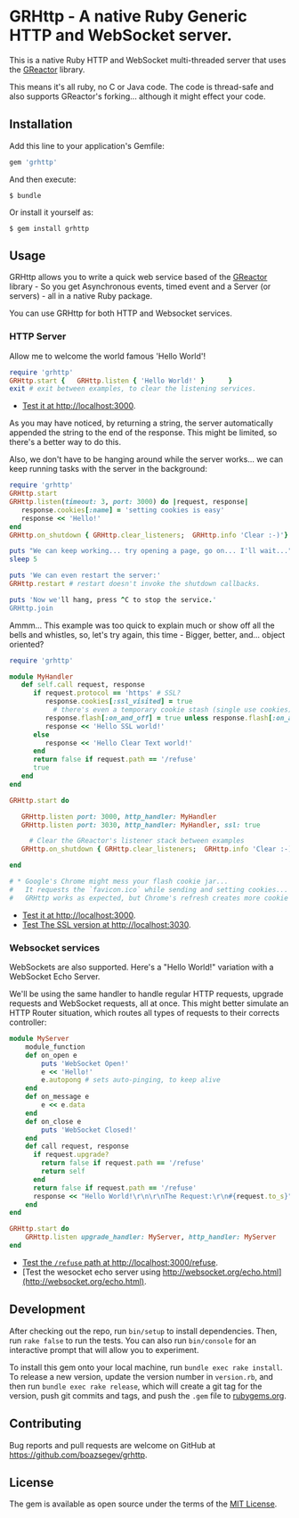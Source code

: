 # GRHttp - A native Ruby Generic HTTP and WebSocket server.

This is a native Ruby HTTP and WebSocket multi-threaded server that uses the [GReactor](https://github.com/boazsegev/GReactor) library.

This means it's all ruby, no C or Java code. The code is thread-safe and also supports GReactor's forking... although it might effect your code.

## Installation

Add this line to your application's Gemfile:

```ruby
gem 'grhttp'
```

And then execute:

    $ bundle

Or install it yourself as:

    $ gem install grhttp

## Usage

GRHttp allows you to write a quick web service based of the [GReactor](https://github.com/boazsegev/GReactor) library - So you get Asynchronous events, timed event and a Server (or servers) - all in a native Ruby package.

You can use GRHttp for both HTTP and Websocket services.

### HTTP Server

Allow me to welcome the world famous 'Hello World'!

```ruby
require 'grhttp'
GRHttp.start {   GRHttp.listen { 'Hello World!' }      }
exit # exit between examples, to clear the listening services.
```

* [Test it at http://localhost:3000](http://localhost:3000).

As you may have noticed, by returning a string, the server automatically appended the string to the end of the response. This might be limited, so there's a better way to do this.

Also, we don't have to be hanging around while the server works... we can keep running tasks with the server in the background:

```ruby
require 'grhttp'
GRHttp.start
GRHttp.listen(timeout: 3, port: 3000) do |request, response|
   response.cookies[:name] = 'setting cookies is easy'
   response << 'Hello!'
end
GRHttp.on_shutdown { GRHttp.clear_listeners;  GRHttp.info 'Clear :-)'}

puts "We can keep working... try opening a page, go on... I'll wait..."
sleep 5

puts 'We can even restart the server:'
GRHttp.restart # restart doesn't invoke the shutdown callbacks.

puts 'Now we'll hang, press ^C to stop the service.'
GRHttp.join

```

Ammm... This example was too quick to explain much or show off all the bells and whistles, so, let's try again, this time - Bigger, better, and... object oriented?

```ruby
require 'grhttp'

module MyHandler
   def self.call request, response
      if request.protocol == 'https' # SSL?
         response.cookies[:ssl_visited] = true
           # there's even a temporary cookie stash (single use cookies)*
         response.flash[:on_and_off] = true unless response.flash[:on_and_off]
         response << 'Hello SSL world!'
      else
         response << 'Hello Clear Text world!'
      end
      return false if request.path == '/refuse'
      true
   end
end

GRHttp.start do

   GRHttp.listen port: 3000, http_handler: MyHandler
   GRHttp.listen port: 3030, http_handler: MyHandler, ssl: true

     # Clear the GReactor's listener stack between examples
   GRHttp.on_shutdown { GRHttp.clear_listeners;  GRHttp.info 'Clear :-)'}

end

# * Google's Chrome might mess your flash cookie jar...
#   It requests the `favicon.ico` while sending and setting cookies...
#   GRHttp works as expected, but Chrome's refresh creates more cookie cycles.

```
* [Test it at http://localhost:3000](http://localhost:3000).
* [Test The SSL version at http://localhost:3030](http://localhost:3030).

### Websocket services

WebSockets are also supported. Here's a "Hello World!" variation with a WebSocket Echo Server.

We'll be using the same handler to handle regular HTTP requests, upgrade requests and WebSocket requests, all at once. This might better simulate an HTTP Router situation, which routes all types of requests to their corrects controller:

```ruby
module MyServer
    module_function
    def on_open e
        puts 'WebSocket Open!'
        e << 'Hello!'
        e.autopong # sets auto-pinging, to keep alive
    end
    def on_message e
        e << e.data
    end
    def on_close e
        puts 'WebSocket Closed!'
    end
    def call request, response
      if request.upgrade?
        return false if request.path == '/refuse'
        return self
      end
      return false if request.path == '/refuse'
      response << "Hello World!\r\n\r\nThe Request:\r\n#{request.to_s}"
    end
end

GRHttp.start do
    GRHttp.listen upgrade_handler: MyServer, http_handler: MyServer
end
```

* [Test the `/refuse` path at http://localhost:3000/refuse](http://localhost:3000/refuse).
* [Test the wesocket echo server using http://websocket.org/echo.html](http://websocket.org/echo.html).

## Development

After checking out the repo, run `bin/setup` to install dependencies. Then, run `rake false` to run the tests. You can also run `bin/console` for an interactive prompt that will allow you to experiment.

To install this gem onto your local machine, run `bundle exec rake install`. To release a new version, update the version number in `version.rb`, and then run `bundle exec rake release`, which will create a git tag for the version, push git commits and tags, and push the `.gem` file to [rubygems.org](https://rubygems.org).

## Contributing

Bug reports and pull requests are welcome on GitHub at https://github.com/boazsegev/grhttp.


## License

The gem is available as open source under the terms of the [MIT License](http://opensource.org/licenses/MIT).

